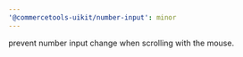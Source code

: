 ```yaml
---
'@commercetools-uikit/number-input': minor
---
```


prevent number input change when scrolling with the mouse.
